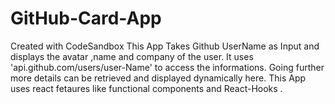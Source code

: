 # GitHub-Card-App

Created with CodeSandbox
This App Takes Github UserName as Input and displays the avatar ,name and company of the user.
It uses 'api.github.com/users/user-Name' to access the informations.
Going further more details can be retrieved and displayed dynamically here.
This App uses react fetaures like functional components and React-Hooks .
